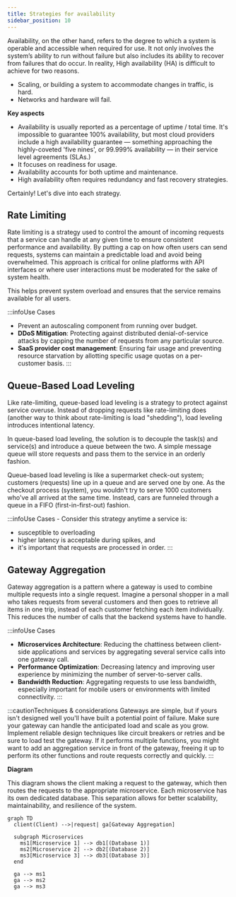 ```yaml
---
title: Strategies for availability
sidebar_position: 10
---
```


Availability, on the other hand, refers to the degree to which a system is operable and accessible when required for use. It not only involves the system’s ability to run without failure but also includes its ability to recover from failures that do occur. In reality, High availability (HA) is difficult to achieve for two reasons. 

- Scaling, or building a system to accommodate changes in traffic, is hard.
- Networks and hardware will fail.

**Key aspects**
- Availability is usually reported as a percentage of uptime / total time. It's impossible to guarantee 100% availability, but most cloud providers include a high availability guarantee — something approaching the highly-coveted 'five nines', or 99.999% availability — in their service level agreements (SLAs.)
- It focuses on readiness for usage.
- Availability accounts for both uptime and maintenance.
- High availability often requires redundancy and fast recovery strategies.

Certainly! Let's dive into each strategy.

## Rate Limiting

Rate limiting is a strategy used to control the amount of incoming requests that a service can handle at any given time to ensure consistent performance and availability. By putting a cap on how often users can send requests, systems can maintain a predictable load and avoid being overwhelmed. This approach is critical for online platforms with API interfaces or where user interactions must be moderated for the sake of system health.

This helps prevent system overload and ensures that the service remains available for all users.

:::infoUse Cases
- Prevent an autoscaling component from running over budget.
- **DDoS Mitigation**: Protecting against distributed denial-of-service attacks by capping the number of requests from any particular source.
- **SaaS provider cost management**: Ensuring fair usage and preventing resource starvation by allotting specific usage quotas on a per-customer basis.
:::


## Queue-Based Load Leveling

Like rate-limiting, queue-based load leveling is a strategy to protect against service overuse. Instead of dropping requests like rate-limiting does (another way to think about rate-limiting is load "shedding"), load leveling introduces intentional latency.

In queue-based load leveling, the solution is to decouple the task(s) and service(s) and introduce a queue between the two. A simple message queue will store requests and pass them to the service in an orderly fashion.

Queue-based load leveling is like a supermarket check-out system; customers (requests) line up in a queue and are served one by one. As the checkout process (system), you wouldn't try to serve 1000 customers who've all arrived at the same time. Instead, cars are funneled through a queue in a FIFO (first-in-first-out) fashion.

:::infoUse Cases - Consider this strategy anytime a service is:
- susceptible to overloading
- higher latency is acceptable during spikes, and
- it's important that requests are processed in order.
:::


## Gateway Aggregation

Gateway aggregation is a pattern where a gateway is used to combine multiple requests into a single request. Imagine a personal shopper in a mall who takes requests from several customers and then goes to retrieve all items in one trip, instead of each customer fetching each item individually. This reduces the number of calls that the backend systems have to handle.

:::infoUse Cases
- **Microservices Architecture**: Reducing the chattiness between client-side applications and services by aggregating several service calls into one gateway call.
- **Performance Optimization**: Decreasing latency and improving user experience by minimizing the number of server-to-server calls.
- **Bandwidth Reduction**: Aggregating requests to use less bandwidth, especially important for mobile users or environments with limited connectivity.
:::

:::cautionTechniques & considerations
Gateways are simple, but if yours isn't designed well you'll have built a potential point of failure. Make sure your gateway can handle the anticipated load and scale as you grow. Implement reliable design techniques like circuit breakers or retries and be sure to load test the gateway. If it performs multiple functions, you might want to add an aggregation service in front of the gateway, freeing it up to perform its other functions and route requests correctly and quickly.
:::

**Diagram**

This diagram shows the client making a request to the gateway, which then routes the requests to the appropriate microservice. Each microservice has its own dedicated database. This separation allows for better scalability, maintainability, and resilience of the system.


```mermaid
graph TD
  client(Client) -->|request| ga[Gateway Aggregation]

  subgraph Microservices
    ms1[Microservice 1] --> db1[(Database 1)]
    ms2[Microservice 2] --> db2[(Database 2)]
    ms3[Microservice 3] --> db3[(Database 3)]
  end
  
  ga --> ms1
  ga --> ms2
  ga --> ms3
```





